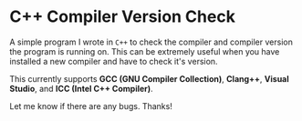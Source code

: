# C++ Compiler Version Check
A simple program I wrote in `C++` to check the compiler and compiler version the program is running on. This can be extremely useful when you have installed a new compiler and have to check it's version.

This currently supports **GCC (GNU Compiler Collection)**, **Clang++**, **Visual Studio**, and **ICC (Intel C++ Compiler)**.

Let me know if there are any bugs. Thanks!
